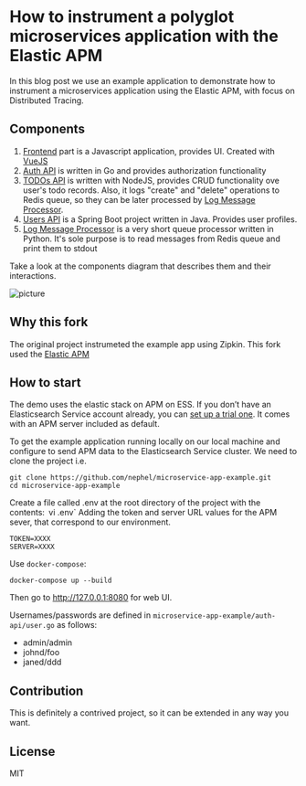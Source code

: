 # How to instrument a polyglot microservices application with the Elastic APM

In this blog post we use an example application to demonstrate how to instrument a microservices application using the Elastic APM, with focus on Distributed Tracing.


## Components

1. [Frontend](/frontend) part is a Javascript application, provides UI. Created with [VueJS](http://vuejs.org)
2. [Auth API](/auth-api) is written in Go and provides authorization functionality
3. [TODOs API](/todos-api) is written with NodeJS, provides CRUD functionality ove user's todo records. Also, it logs "create" and "delete" operations to Redis queue, so they can be later processed by [Log Message Processor](/log-message-processor).
4. [Users API](/users-api) is a Spring Boot project written in Java. Provides user profiles. 
5. [Log Message Processor](/log-message-processor) is a very short queue processor written in Python. It's sole purpose is to read messages from Redis queue and print them to stdout

Take a look at the components diagram that describes them and their interactions.

![picture](https://github.com/nephel/microservice-app-example/blob/master/polyglot%20microservices%20app.jpg)


## Why this fork

The original project instrumeted the example app using Zipkin. 
This fork used the [Elastic APM](https://www.elastic.co/guide/en/apm/get-started/current/index.html)


## How to start

The demo uses the elastic stack on APM on ESS. If you don’t have an Elasticsearch Service account already, you can [set up a trial one](https://www.elastic.co/guide/en/cloud/current/ec-getting-started-trial.html). It comes with an APM server included as default. 

To get the example application running locally on our local machine and configure to send APM data to the Elasticsearch Service cluster. 
We need to clone the project i.e. 
```
git clone https://github.com/nephel/microservice-app-example.git
cd microservice-app-example
```
Create a file called .env  at the root directory of the project with the contents:`
`vi .env`
Adding the token and server URL values for the APM sever, that correspond to our environment.
```
TOKEN=XXXX
SERVER=XXXX
```


Use `docker-compose`:

```
docker-compose up --build
```

Then go to http://127.0.0.1:8080 for web UI.

Usernames/passwords are defined in `microservice-app-example/auth-api/user.go` as follows:
* admin/admin
* johnd/foo
* janed/ddd

## Contribution

This is definitely a contrived project, so it can be extended in any way you want.

## License

MIT
